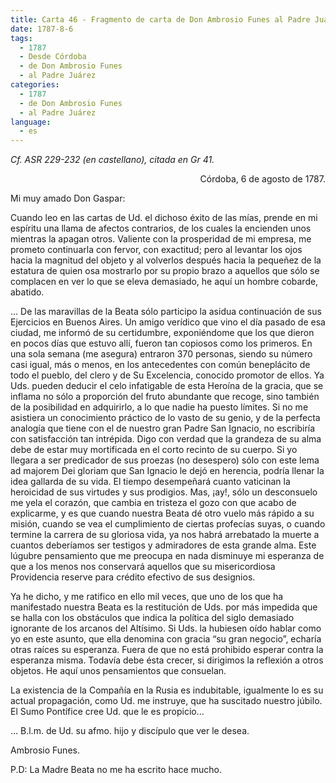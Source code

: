 ```yaml
---
title: Carta 46 - Fragmento de carta de Don Ambrosio Funes al Padre Juárez (Córdoba, 6 de agosto de 1787).
date: 1787-8-6
tags:
  - 1787
  - Desde Córdoba
  - de Don Ambrosio Funes
  - al Padre Juárez
categories:
  - 1787
  - de Don Ambrosio Funes
  - al Padre Juárez
language:
  - es
---
```

_Cf. ASR 229-232 (en castellano), citada en Gr 41._

<div align="right">
Córdoba, 6 de agosto de 1787.
</div>

Mi muy amado Don Gaspar:

Cuando leo en las cartas de Ud. el dichoso éxito de las mías, prende en mi espíritu una llama de afectos contrarios, de los cuales la encienden unos mientras la apagan otros. Valiente con la prosperidad de mi empresa, me prometo continuarla con fervor, con exactitud; pero al levantar los ojos hacia la magnitud del objeto y al volverlos después hacia la pequeñez de la estatura de quien osa mostrarlo por su propio brazo a aquellos que sólo se complacen en ver lo que se eleva demasiado, he aquí un hombre cobarde, abatido.

... De las maravillas de la Beata sólo participo la asidua continuación de sus Ejercicios en Buenos Aires. Un amigo verídico que vino el día pasado de esa ciudad, me informó de su certidumbre, exponiéndome que los que dieron en pocos días que estuvo allí, fueron tan copiosos como los primeros. En una sola semana (me asegura) entraron 370 personas, siendo su número casi igual, más o menos, en los antecedentes con común beneplácito de todo el pueblo, del clero y de Su Excelencia, conocido promotor de ellos. Ya Uds. pueden deducir el celo infatigable de esta Heroína de la gracia, que se inflama no sólo a proporción del fruto abundante que recoge, sino también de la posibilidad en adquirirlo, a lo que nadie ha puesto límites. Si no me asistiera un conocimiento práctico de lo vasto de su genio, y de la perfecta analogía que tiene con el de nuestro gran Padre San Ignacio, no escribiría con satisfacción tan intrépida. Digo con verdad que la grandeza de su alma debe de estar muy mortificada en el corto recinto de su cuerpo. Si yo llegara a ser predicador de sus proezas (no desespero) sólo con este lema ad majorem Dei gloriam que San Ignacio le dejó en herencia, podría llenar la idea gallarda de su vida. El tiempo desempeñará cuanto vaticinan la heroicidad de sus virtudes y sus prodigios. Mas, ¡ay!, sólo un desconsuelo me yela el corazón, que cambia en tristeza el gozo con que acabo de explicarme, y es que cuando nuestra Beata dé otro vuelo más rápido a su misión, cuando se vea el cumplimiento de ciertas profecías suyas, o cuando termine la carrera de su gloriosa vida, ya nos habrá arrebatado la muerte a cuantos deberíamos ser testigos y admiradores de esta grande alma. Este lúgubre pensamiento que me preocupa en nada disminuye mi esperanza de que a los menos nos conservará aquellos que su misericordiosa Providencia reserve para crédito efectivo de sus designios.

Ya he dicho, y me ratifico en ello mil veces, que uno de los que ha manifestado nuestra Beata es la restitución de Uds. por más impedida que se halla con los obstáculos que indica la política del siglo demasiado ignorante de los arcanos del Altísimo. Si Uds. la hubiesen oído hablar como yo en este asunto, que ella denomina con gracia “su gran negocio”, echaría otras raíces su esperanza. Fuera de que no está prohibido esperar contra la esperanza misma. Todavía debe ésta crecer, si dirigimos la reflexión a otros objetos. He aquí unos pensamientos que consuelan.

La existencia de la Compañía en la Rusia es indubitable, igualmente lo es su actual propagación, como Ud. me instruye, que ha suscitado nuestro júbilo. El Sumo Pontífice cree Ud. que le es propicio...

… B.l.m. de Ud. su afmo. hijo y discípulo que ver le desea.

Ambrosio Funes.

P.D: La Madre Beata no me ha escrito hace mucho.
